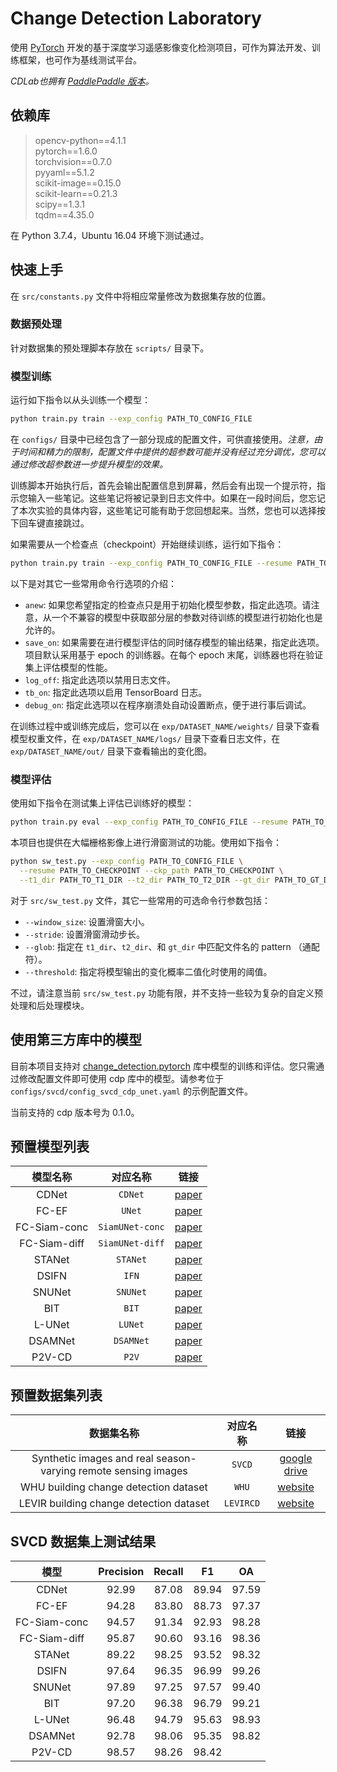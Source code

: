 # Change Detection Laboratory

使用 [PyTorch](https://pytorch.org/) 开发的基于深度学习遥感影像变化检测项目，可作为算法开发、训练框架，也可作为基线测试平台。

*CDLab也拥有 [PaddlePaddle 版本](https://github.com/Bobholamovic/CDLab-PP)。*

## 依赖库

> opencv-python==4.1.1  
  pytorch==1.6.0  
  torchvision==0.7.0  
  pyyaml==5.1.2  
  scikit-image==0.15.0  
  scikit-learn==0.21.3  
  scipy==1.3.1  
  tqdm==4.35.0

在 Python 3.7.4，Ubuntu 16.04 环境下测试通过。

## 快速上手

在 `src/constants.py` 文件中将相应常量修改为数据集存放的位置。

### 数据预处理

针对数据集的预处理脚本存放在 `scripts/` 目录下。

### 模型训练

运行如下指令以从头训练一个模型：

```bash
python train.py train --exp_config PATH_TO_CONFIG_FILE
```

在 `configs/` 目录中已经包含了一部分现成的配置文件，可供直接使用。*注意，由于时间和精力的限制，配置文件中提供的超参数可能并没有经过充分调优，您可以通过修改超参数进一步提升模型的效果。*

训练脚本开始执行后，首先会输出配置信息到屏幕，然后会有出现一个提示符，指示您输入一些笔记。这些笔记将被记录到日志文件中。如果在一段时间后，您忘记了本次实验的具体内容，这些笔记可能有助于您回想起来。当然，您也可以选择按下回车键直接跳过。

如果需要从一个检查点（checkpoint）开始继续训练，运行如下指令：

```bash
python train.py train --exp_config PATH_TO_CONFIG_FILE --resume PATH_TO_CHECKPOINT
```

以下是对其它一些常用命令行选项的介绍：

- `anew`: 如果您希望指定的检查点只是用于初始化模型参数，指定此选项。请注意，从一个不兼容的模型中获取部分层的参数对待训练的模型进行初始化也是允许的。
- `save_on`: 如果需要在进行模型评估的同时储存模型的输出结果，指定此选项。项目默认采用基于 epoch 的训练器。在每个 epoch 末尾，训练器也将在验证集上评估模型的性能。
- `log_off`: 指定此选项以禁用日志文件。
- `tb_on`: 指定此选项以启用 TensorBoard 日志。
- `debug_on`: 指定此选项以在程序崩溃处自动设置断点，便于进行事后调试。

在训练过程中或训练完成后，您可以在 `exp/DATASET_NAME/weights/` 目录下查看模型权重文件，在 `exp/DATASET_NAME/logs/` 目录下查看日志文件，在 `exp/DATASET_NAME/out/` 目录下查看输出的变化图。

### 模型评估

使用如下指令在测试集上评估已训练好的模型：

```bash
python train.py eval --exp_config PATH_TO_CONFIG_FILE --resume PATH_TO_CHECKPOINT --save_on --subset test
```

本项目也提供在大幅栅格影像上进行滑窗测试的功能。使用如下指令：

```bash
python sw_test.py --exp_config PATH_TO_CONFIG_FILE \
  --resume PATH_TO_CHECKPOINT --ckp_path PATH_TO_CHECKPOINT \
  --t1_dir PATH_TO_T1_DIR --t2_dir PATH_TO_T2_DIR --gt_dir PATH_TO_GT_DIR
```

对于 `src/sw_test.py` 文件，其它一些常用的可选命令行参数包括：
- `--window_size`: 设置滑窗大小。
- `--stride`: 设置滑窗滑动步长。
- `--glob`: 指定在 `t1_dir`、`t2_dir`、和 `gt_dir` 中匹配文件名的 pattern （通配符）。
- `--threshold`: 指定将模型输出的变化概率二值化时使用的阈值。

不过，请注意当前 `src/sw_test.py` 功能有限，并不支持一些较为复杂的自定义预处理和后处理模块。

## 使用第三方库中的模型

目前本项目支持对 [change_detection.pytorch](https://github.com/likyoo/change_detection.pytorch) 库中模型的训练和评估。您只需通过修改配置文件即可使用 cdp 库中的模型。请参考位于 `configs/svcd/config_svcd_cdp_unet.yaml` 的示例配置文件。

当前支持的 cdp 版本号为 0.1.0。

## 预置模型列表

| 模型名称 | 对应名称 | 链接
|:-:|:-:|:-:|
| CDNet | `CDNet` | [paper](https://doi.org/10.1007/s10514-018-9734-5) |
| FC-EF | `UNet` | [paper](https://ieeexplore.ieee.org/abstract/document/8451652) |
| FC-Siam-conc | `SiamUNet-conc` | [paper](https://ieeexplore.ieee.org/abstract/document/8451652) |
| FC-Siam-diff | `SiamUNet-diff` | [paper](https://ieeexplore.ieee.org/abstract/document/8451652) |
| STANet | `STANet` | [paper](https://www.mdpi.com/2072-4292/12/10/1662) |
| DSIFN | `IFN` | [paper](https://www.sciencedirect.com/science/article/pii/S0924271620301532) |
| SNUNet | `SNUNet` | [paper](https://ieeexplore.ieee.org/document/9355573) |
| BIT | `BIT` | [paper](https://ieeexplore.ieee.org/document/9491802) |
| L-UNet | `LUNet` | [paper](https://ieeexplore.ieee.org/document/9352207) |
| DSAMNet | `DSAMNet` | [paper](https://ieeexplore.ieee.org/document/9467555) |
| P2V-CD | `P2V` | [paper](https://ieeexplore.ieee.org/document/9975266) |

## 预置数据集列表

| 数据集名称 | 对应名称 | 链接 |
|:-:|:-:|:-:|
| Synthetic images and real season-varying remote sensing images | `SVCD` | [google drive](https://drive.google.com/file/d/1GX656JqqOyBi_Ef0w65kDGVto-nHrNs9) |
| WHU building change detection dataset | `WHU` | [website](http://study.rsgis.whu.edu.cn/pages/download/building_dataset.html) |
| LEVIR building change detection dataset | `LEVIRCD` | [website](https://justchenhao.github.io/LEVIR/) |

## SVCD 数据集上测试结果

| 模型 | Precision | Recall | F1 | OA |
|:-:|:-:|:-:|:-:|:-:|
| CDNet | 92.99 | 87.08 | 89.94 | 97.59 |
| FC-EF | 94.28 | 83.80 | 88.73 | 97.37 |
| FC-Siam-conc | 94.57 | 91.34 | 92.93 | 98.28 |
| FC-Siam-diff | 95.87 | 90.60 | 93.16 | 98.36 |
| STANet | 89.22 | 98.25 | 93.52 | 98.32 |
| DSIFN | 97.64 | 96.35 | 96.99 | 99.26 |
| SNUNet | 97.89 | 97.25 | 97.57 | 99.40 |
| BIT | 97.20 | 96.38 | 96.79 | 99.21 |
| L-UNet | 96.48 | 94.79 | 95.63 | 98.93 |
| DSAMNet | 92.78 | 98.06 | 95.35 | 98.82 |
| P2V-CD | 98.57 | 98.26 | 98.42 | |
